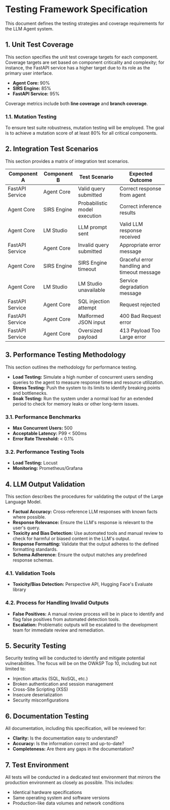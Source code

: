 # Testing Framework Specification

This document defines the testing strategies and coverage requirements for the LLM Agent system.

## 1. Unit Test Coverage

This section specifies the unit test coverage targets for each component. Coverage targets are set based on component criticality and complexity; for instance, the FastAPI service has a higher target due to its role as the primary user interface.

- **Agent Core:** 90%
- **SIRS Engine:** 85%
- **FastAPI Service:** 95%

Coverage metrics include both **line coverage** and **branch coverage**.

### 1.1. Mutation Testing

To ensure test suite robustness, mutation testing will be employed. The goal is to achieve a mutation score of at least 80% for all critical components.

## 2. Integration Test Scenarios

This section provides a matrix of integration test scenarios.

| Component A | Component B | Test Scenario | Expected Outcome |
|---|---|---|---|
| FastAPI Service | Agent Core | Valid query submitted | Correct response from agent |
| Agent Core | SIRS Engine | Probabilistic model execution | Correct inference results |
| Agent Core | LM Studio | LLM prompt sent | Valid LLM response received |
| FastAPI Service | Agent Core | Invalid query submitted | Appropriate error message |
| Agent Core | SIRS Engine | SIRS Engine timeout | Graceful error handling and timeout message |
| Agent Core | LM Studio | LM Studio unavailable | Service degradation message |
| FastAPI Service | Agent Core | SQL injection attempt | Request rejected |
| FastAPI Service | Agent Core | Malformed JSON input | 400 Bad Request error |
| FastAPI Service | Agent Core | Oversized payload | 413 Payload Too Large error |

## 3. Performance Testing Methodology

This section outlines the methodology for performance testing.

- **Load Testing:** Simulate a high number of concurrent users sending queries to the agent to measure response times and resource utilization.
- **Stress Testing:** Push the system to its limits to identify breaking points and bottlenecks.
- **Soak Testing:** Run the system under a normal load for an extended period to check for memory leaks or other long-term issues.

### 3.1. Performance Benchmarks

- **Max Concurrent Users:** 500
- **Acceptable Latency:** P99 < 500ms
- **Error Rate Threshold:** < 0.1%

### 3.2. Performance Testing Tools

- **Load Testing:** Locust
- **Monitoring:** Prometheus/Grafana

## 4. LLM Output Validation

This section describes the procedures for validating the output of the Large Language Model.

- **Factual Accuracy:** Cross-reference LLM responses with known facts where possible.
- **Response Relevance:** Ensure the LLM's response is relevant to the user's query.
- **Toxicity and Bias Detection:** Use automated tools and manual review to check for harmful or biased content in the LLM's output.
- **Response Formatting:** Validate that the output adheres to the defined formatting standards.
- **Schema Adherence:** Ensure the output matches any predefined response schemas.

### 4.1. Validation Tools

- **Toxicity/Bias Detection:** Perspective API, Hugging Face's Evaluate library

### 4.2. Process for Handling Invalid Outputs

- **False Positives:** A manual review process will be in place to identify and flag false positives from automated detection tools.
- **Escalation:** Problematic outputs will be escalated to the development team for immediate review and remediation.

## 5. Security Testing

Security testing will be conducted to identify and mitigate potential vulnerabilities. The focus will be on the OWASP Top 10, including but not limited to:

- Injection attacks (SQL, NoSQL, etc.)
- Broken authentication and session management
- Cross-Site Scripting (XSS)
- Insecure deserialization
- Security misconfigurations

## 6. Documentation Testing

All documentation, including this specification, will be reviewed for:

- **Clarity:** Is the documentation easy to understand?
- **Accuracy:** Is the information correct and up-to-date?
- **Completeness:** Are there any gaps in the documentation?

## 7. Test Environment

All tests will be conducted in a dedicated test environment that mirrors the production environment as closely as possible. This includes:

- Identical hardware specifications
- Same operating system and software versions
- Production-like data volumes and network conditions